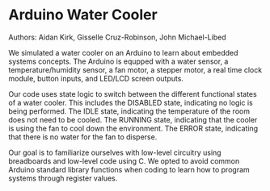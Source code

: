 # Arduino Water Cooler

Authors: Aidan Kirk, Gisselle Cruz-Robinson, John Michael-Libed

We simulated a water cooler on an Arduino to learn about embedded systems concepts. The Arduino is equpped with a water sensor, a temperature/humidity sensor, a fan motor, a stepper motor, a real time clock module, button inputs, and LED/LCD screen outputs.

Our code uses state logic to switch between the different functional states of a water cooler. This includes the DISABLED state, indicating no logic is being performed. The IDLE state, indicating the temperature of the room does not need to be cooled. The RUNNING state, indicating that the cooler is using the fan to cool down the environment. The ERROR state, indicating that there is no water for the fan to disperse.

Our goal is to familiarize ourselves with low-level circuitry using breadboards and low-level code using C. We opted to avoid common Arduino standard library functions when coding to learn how to program systems through register values.
